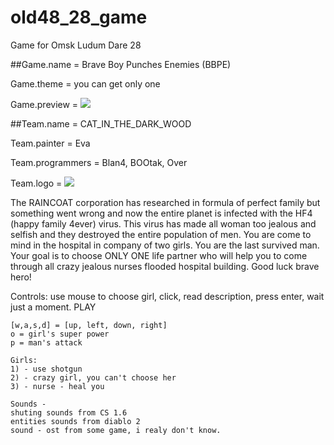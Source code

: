 old48_28_game
=============

Game for Omsk Ludum Dare 28 

##Game.name = Brave Boy Punches Enemies (BBPE)

Game.theme = you can get only one

Game.preview = ![](https://raw.github.com/blan4/old48_28_game/master/data/img/gamelogo.png)

##Team.name = CAT_IN_THE_DARK_WOOD

Team.painter = Eva

Team.programmers = Blan4, BOOtak, Over

Team.logo = ![](https://raw.github.com/blan4/old48_27_game/master/resources/img/logo.jpg)

The RAINCOAT corporation has researched in formula of perfect family but something went wrong and now the entire planet is infected with the HF4 (happy family 4ever) virus. This virus has made all woman too jealous and selfish and they destroyed the entire population of men. You are come to mind in the hospital in company of two girls. You are the last survived man. Your goal is to choose ONLY ONE life partner who will help you to come through all crazy jealous nurses flooded hospital building. Good luck brave hero! 

Controls: 
use mouse to choose girl, click, read description, press enter, wait just a moment. PLAY
```
[w,a,s,d] = [up, left, down, right] 
o = girl's super power 
p = man's attack 
```
```
Girls: 
1) - use shotgun 
2) - crazy girl, you can't choose her 
3) - nurse - heal you 
```
```
Sounds - 
shuting sounds from CS 1.6 
entities sounds from diablo 2 
sound - ost from some game, i realy don't know. 
```

